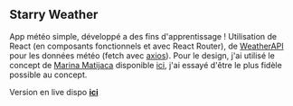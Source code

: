 ## Starry Weather
App météo simple, développé a des fins d'apprentissage !
Utilisation de React (en composants fonctionnels et avec React Router),  de [WeatherAPI](https://www.weatherapi.com) pour les données météo (fetch avec [axios](https://github.com/axios/axios)).
Pour le design, j'ai utilisé le concept de [Marina Matijaca](https://dribbble.com/Marina_Matijaca) disponible [ici](https://dribbble.com/shots/2332668-Lonely-Mountain-Weather-Concept), j'ai essayé d'être le plus fidèle possible au concept.

Version en live dispo **[ici](https://starryweather.delceyhugo.dev)**
